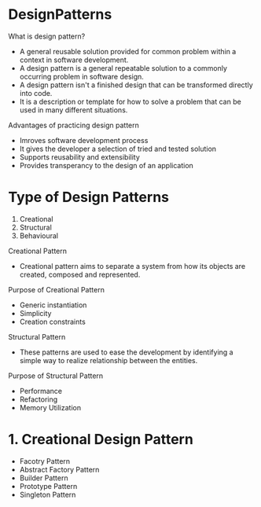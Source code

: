 # DesignPatterns

What is design pattern?
- A general reusable solution provided for common problem within a context in software development.
- A design pattern is a general repeatable solution to a commonly occurring problem in software design.
- A design pattern isn't a finished design that can be transformed directly into code. 
- It is a description or template for how to solve a problem that can be used in many different situations.

Advantages of practicing design pattern
- Imroves software development process
- It gives the developer a selection of tried and tested solution
- Supports reusability and extensibility
- Provides transperancy to the design of an application

# Type of Design Patterns
1. Creational
2. Structural
3. Behavioural


 Creational Pattern
 - Creational pattern aims to separate a system from how its objects are created, composed and represented.

 Purpose of Creational Pattern
 - Generic instantiation
 - Simplicity
 - Creation constraints
 
 Structural Pattern
 - These patterns are used to ease the development by identifying a simple way to realize relationship between the entities.
 
 Purpose of Structural Pattern
 - Performance
 - Refactoring
 - Memory Utilization
 
# 1. Creational Design Pattern
- Facotry Pattern
- Abstract Factory Pattern
- Builder Pattern
- Prototype Pattern
- Singleton Pattern

